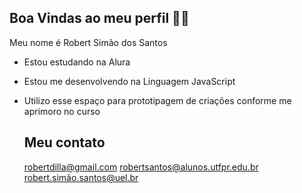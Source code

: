 ## Boa Vindas ao meu perfil 👨‍🎓

Meu nome é Robert Simão dos Santos

- Estou estudando na Alura
- Estou me desenvolvendo na Linguagem JavaScript
- Utilizo esse espaço para prototipagem de criações conforme me aprimoro no curso

  ## Meu contato
  robertdilla@gmail.com
  robertsantos@alunos.utfpr.edu.br
  robert.simão.santos@uel.br
  

